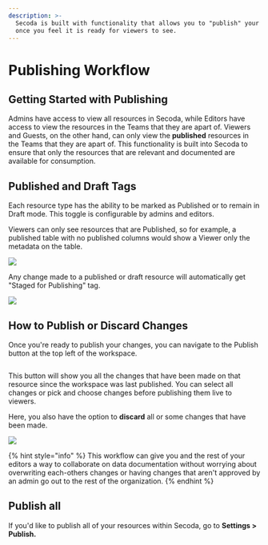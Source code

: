 ```yaml
---
description: >-
  Secoda is built with functionality that allows you to "publish" your workplace
  once you feel it is ready for viewers to see.
---
```


# Publishing Workflow

## **Getting Started with Publishing** <a href="#h_3a4bfd6458" id="h_3a4bfd6458"></a>

Admins have access to view all resources in Secoda, while Editors have access to view the resources in the Teams that they are apart of. Viewers and Guests, on the other hand, can only view the **published** resources in the Teams that they are apart of. This functionality is built into Secoda to ensure that only the resources that are relevant and documented are available for consumption.

## Published and Draft Tags

Each resource type has the ability to be marked as Published or to remain in Draft mode. This toggle is configurable by admins and editors.

Viewers can only see resources that are Published, so for example, a published table with no published columns would show a Viewer only the metadata on the table.

![](https://secoda-public-media-assets.s3.amazonaws.com/Group%20587%20\(1\).png)

Any change made to a published or draft resource will automatically get "Staged for Publishing" tag.

![](https://secoda-public-media-assets.s3.amazonaws.com/Screen%20Shot%202022-08-10%20at%2010.19.54%20AM.png)

## How to Publish or Discard Changes

Once you're ready to publish your changes, you can navigate to the Publish button at the top left of the workspace.

<figure><img src="https://secoda-public-media-assets.s3.amazonaws.com/7b2b2614-803c-422a-8fd7-5fd25d633872.png" alt=""><figcaption></figcaption></figure>

This button will show you all the changes that have been made on that resource since the workspace was last published. You can select all changes or pick and choose changes before publishing them live to viewers.

Here, you also have the option to **discard** all or some changes that have been made.

![](https://secoda-public-media-assets.s3.amazonaws.com/Screen%20Shot%202022-08-10%20at%2010.29.52%20AM.png)

{% hint style="info" %}
This workflow can give you and the rest of your editors a way to collaborate on data documentation without worrying about overwriting each-others changes or having changes that aren't approved by an admin go out to the rest of the organization.
{% endhint %}

## Publish all

If you'd like to publish all of your resources within Secoda, go to **Settings > Publish.**

<figure><img src="https://secoda-public-media-assets.s3.amazonaws.com/Screenshot%202023-05-31%20at%204.47.06%20PM.png" alt=""><figcaption></figcaption></figure>
